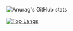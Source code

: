 
![Anurag's GitHub stats](https://github-readme-stats.vercel.app/api?username=harrystaley&count_private=true&show_icons=true&theme=dark)

[![Top Langs](https://github-readme-stats.vercel.app/api/top-langs/?username=harrystaley&layout=compact&theme=dark)](https://github.com/anuraghazra/github-readme-stats)

